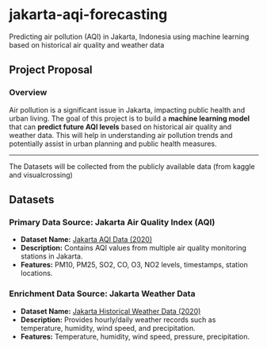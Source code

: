 # jakarta-aqi-forecasting
Predicting air pollution (AQI) in Jakarta, Indonesia using machine learning based on historical air quality and weather data

## Project Proposal
### **Overview**
Air pollution is a significant issue in Jakarta, impacting public health and urban living. The goal of this project is to build a **machine learning model** that can **predict future AQI levels** based on historical air quality and weather data. This will help in understanding air pollution trends and potentially assist in urban planning and public health measures.

---

The Datasets will be collected from the publicly available data (from kaggle and visualcrossing)

## Datasets
### **Primary Data Source:** Jakarta Air Quality Index (AQI)
- **Dataset Name:** [Jakarta AQI Data (2020)](https://www.kaggle.com/datasets/senadu34/air-quality-index-in-jakarta-2010-2021)
- **Description:** Contains AQI values from multiple air quality monitoring stations in Jakarta.
- **Features:** PM10, PM25, SO2, CO, O3, NO2 levels, timestamps, station locations.

### **Enrichment Data Source:** Jakarta Weather Data
- **Dataset Name:** [Jakarta Historical Weather Data (2020)](https://www.visualcrossing.com/weather-history/Jakarta,%20Indonesia/us/2020-01-01/2020-12-31/)
- **Description:** Provides hourly/daily weather records such as temperature, humidity, wind speed, and precipitation.
- **Features:** Temperature, humidity, wind speed, pressure, precipitation.
